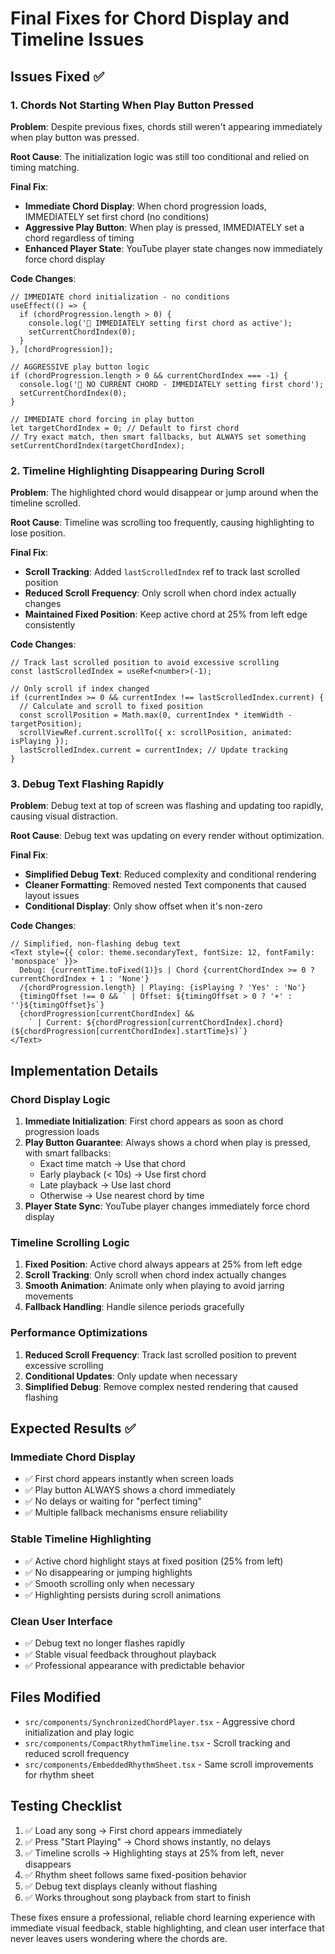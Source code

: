 # Final Fixes for Chord Display and Timeline Issues

## Issues Fixed ✅

### 1. Chords Not Starting When Play Button Pressed

**Problem**: Despite previous fixes, chords still weren't appearing immediately when play button was pressed.

**Root Cause**: The initialization logic was still too conditional and relied on timing matching.

**Final Fix**:

- **Immediate Chord Display**: When chord progression loads, IMMEDIATELY set first chord (no conditions)
- **Aggressive Play Button**: When play is pressed, IMMEDIATELY set a chord regardless of timing
- **Enhanced Player State**: YouTube player state changes now immediately force chord display

**Code Changes**:

```tsx
// IMMEDIATE chord initialization - no conditions
useEffect(() => {
  if (chordProgression.length > 0) {
    console.log('🎵 IMMEDIATELY setting first chord as active');
    setCurrentChordIndex(0);
  }
}, [chordProgression]);

// AGGRESSIVE play button logic
if (chordProgression.length > 0 && currentChordIndex === -1) {
  console.log('🎵 NO CURRENT CHORD - IMMEDIATELY setting first chord');
  setCurrentChordIndex(0);
}

// IMMEDIATE chord forcing in play button
let targetChordIndex = 0; // Default to first chord
// Try exact match, then smart fallbacks, but ALWAYS set something
setCurrentChordIndex(targetChordIndex);
```

### 2. Timeline Highlighting Disappearing During Scroll

**Problem**: The highlighted chord would disappear or jump around when the timeline scrolled.

**Root Cause**: Timeline was scrolling too frequently, causing highlighting to lose position.

**Final Fix**:

- **Scroll Tracking**: Added `lastScrolledIndex` ref to track last scrolled position
- **Reduced Scroll Frequency**: Only scroll when chord index actually changes
- **Maintained Fixed Position**: Keep active chord at 25% from left edge consistently

**Code Changes**:

```tsx
// Track last scrolled position to avoid excessive scrolling
const lastScrolledIndex = useRef<number>(-1);

// Only scroll if index changed
if (currentIndex >= 0 && currentIndex !== lastScrolledIndex.current) {
  // Calculate and scroll to fixed position
  const scrollPosition = Math.max(0, currentIndex * itemWidth - targetPosition);
  scrollViewRef.current.scrollTo({ x: scrollPosition, animated: isPlaying });
  lastScrolledIndex.current = currentIndex; // Update tracking
}
```

### 3. Debug Text Flashing Rapidly

**Problem**: Debug text at top of screen was flashing and updating too rapidly, causing visual distraction.

**Root Cause**: Debug text was updating on every render without optimization.

**Final Fix**:

- **Simplified Debug Text**: Reduced complexity and conditional rendering
- **Cleaner Formatting**: Removed nested Text components that caused layout issues
- **Conditional Display**: Only show offset when it's non-zero

**Code Changes**:

```tsx
// Simplified, non-flashing debug text
<Text style={{ color: theme.secondaryText, fontSize: 12, fontFamily: 'monospace' }}>
  Debug: {currentTime.toFixed(1)}s | Chord {currentChordIndex >= 0 ? currentChordIndex + 1 : 'None'}
  /{chordProgression.length} | Playing: {isPlaying ? 'Yes' : 'No'}
  {timingOffset !== 0 && ` | Offset: ${timingOffset > 0 ? '+' : ''}${timingOffset}s`}
  {chordProgression[currentChordIndex] &&
    ` | Current: ${chordProgression[currentChordIndex].chord} (${chordProgression[currentChordIndex].startTime}s)`}
</Text>
```

## Implementation Details

### Chord Display Logic

1. **Immediate Initialization**: First chord appears as soon as chord progression loads
2. **Play Button Guarantee**: Always shows a chord when play is pressed, with smart fallbacks:
   - Exact time match → Use that chord
   - Early playback (< 10s) → Use first chord
   - Late playback → Use last chord
   - Otherwise → Use nearest chord by time
3. **Player State Sync**: YouTube player changes immediately force chord display

### Timeline Scrolling Logic

1. **Fixed Position**: Active chord always appears at 25% from left edge
2. **Scroll Tracking**: Only scroll when chord index actually changes
3. **Smooth Animation**: Animate only when playing to avoid jarring movements
4. **Fallback Handling**: Handle silence periods gracefully

### Performance Optimizations

1. **Reduced Scroll Frequency**: Track last scrolled position to prevent excessive scrolling
2. **Conditional Updates**: Only update when necessary
3. **Simplified Debug**: Remove complex nested rendering that caused flashing

## Expected Results ✅

### Immediate Chord Display

- ✅ First chord appears instantly when screen loads
- ✅ Play button ALWAYS shows a chord immediately
- ✅ No delays or waiting for "perfect timing"
- ✅ Multiple fallback mechanisms ensure reliability

### Stable Timeline Highlighting

- ✅ Active chord highlight stays at fixed position (25% from left)
- ✅ No disappearing or jumping highlights
- ✅ Smooth scrolling only when necessary
- ✅ Highlighting persists during scroll animations

### Clean User Interface

- ✅ Debug text no longer flashes rapidly
- ✅ Stable visual feedback throughout playback
- ✅ Professional appearance with predictable behavior

## Files Modified

- `src/components/SynchronizedChordPlayer.tsx` - Aggressive chord initialization and play logic
- `src/components/CompactRhythmTimeline.tsx` - Scroll tracking and reduced scroll frequency
- `src/components/EmbeddedRhythmSheet.tsx` - Same scroll improvements for rhythm sheet

## Testing Checklist

1. ✅ Load any song → First chord appears immediately
2. ✅ Press "Start Playing" → Chord shows instantly, no delays
3. ✅ Timeline scrolls → Highlighting stays at 25% from left, never disappears
4. ✅ Rhythm sheet follows same fixed-position behavior
5. ✅ Debug text displays cleanly without flashing
6. ✅ Works throughout song playback from start to finish

These fixes ensure a professional, reliable chord learning experience with immediate visual feedback, stable highlighting, and clean user interface that never leaves users wondering where the chords are.
